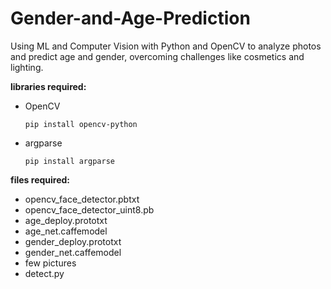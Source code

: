 # Gender-and-Age-Prediction
Using ML and Computer Vision with Python and OpenCV to analyze photos and predict age and gender, overcoming challenges like cosmetics and lighting.

<b>libraries required:</b><br>
- OpenCV

      pip install opencv-python
  
- argparse

      pip install argparse

<b>files required:</b><br>
- opencv_face_detector.pbtxt<br>
- opencv_face_detector_uint8.pb
- age_deploy.prototxt
- age_net.caffemodel
- gender_deploy.prototxt
- gender_net.caffemodel
- few pictures
- detect.py

